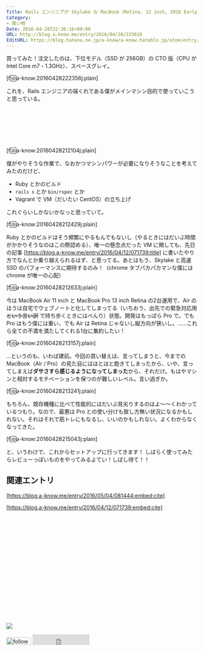 ```yaml
---
Title: Rails エンジニアが Skylake な MacBook（Retina, 12 inch, 2016 Early）をメインマシンにすべく買ってみた
Category:
- 買い物
Date: 2016-04-28T22:36:16+09:00
URL: http://blog.a-know.me/entry/2016/04/28/223616
EditURL: https://blog.hatena.ne.jp/a-know/a-know.hateblo.jp/atom/entry/6653812171393473516
---
```


買ってみた！注文したのは、下位モデル（SSD が 256GB）の CTO 版（CPU が Intel Core m7・1.3GHz）、スペースグレイ。


[f:id:a-know:20160428222356j:plain]



これを、Rails エンジニアの端くれである僕がメインマシン目的で使っていこうと思っている。



<!-- more -->



<script async src="//pagead2.googlesyndication.com/pagead/js/adsbygoogle.js"></script>
<!-- article-top -->
<ins class="adsbygoogle"
     style="display:inline-block;width:728px;height:90px"
     data-ad-client="ca-pub-3463034538369189"
     data-ad-slot="8367620130"></ins>
<script>
(adsbygoogle = window.adsbygoogle || []).push({});
</script>



[f:id:a-know:20160428212104j:plain]



僕がやりそうな作業で、なおかつマシンパワーが必要になりそうなことを考えてみたのだけど、


* Ruby とかのビルド
* `rails s` とか `bin/rspec` とか
* Vagrant で VM（だいたい CentOS）の立ち上げ


これぐらいしかないかなっと思っていて。


[f:id:a-know:20160428212429j:plain]



Ruby とかのビルドはそう頻繁にやるもんでもないし（やるときにはだいぶ時間がかかりそうなのはこの際認める）、唯一の懸念点だった VM に関しても、先日の記事 [https://blog.a-know.me/entry/2016/04/12/071739:title] に書いたやり方でなんとか乗り越えられるはず、と思ってる。あとはもう、Skylake と高速 SSD のパフォーマンスに期待するのみ！（chrome タブパカパカマンな僕には chrome が唯一の心配）


[f:id:a-know:20160428212633j:plain]



今は MacBook Air 11 inch と MacBook Pro 13 inch Retina の2台運用で、Air のほうは自宅でウェブノートと化してしまってる（いちおう、出先での緊急対応用 ~~という言い訳~~ で持ち歩くときにはべんり）状態。開発はもっぱら Pro で。でも Pro はもう僕には重い、でも Air は Retina じゃないし縦方向が狭いし。......これら全ての不満を満たしてくれる1台に集約したい！


[f:id:a-know:20160428213157j:plain]



...というのも、いわば建前。今回の買い替えは、言ってしまうと、今までの MacBook（Air / Pro）の見た目にはほとほと飽きてしまったから、いや、言ってしまえば**ダサさすら感じるようになってしまった**から、それだけ。もはやマシンと相対するモチベーションを保つのが難しいレベル。言い過ぎか。


[f:id:a-know:20160428213241j:plain]



もちろん、既存機種に比べて性能的にはだいぶ見劣りするのはよ〜〜くわかっているつもり。なので、最悪は Pro との使い分けも致し方無い状況になるかもしれない。それはそれで筋トレにもなるし、いいのかもしれない。よくわからなくなってきた。


[f:id:a-know:20160428215043j:plain]



と、いうわけで、これからセットアップに行ってきます！
しばらく使ってみたらレビューっぽいものをやってみるよてい！しばし待て！！


## 関連エントリ

[https://blog.a-know.me/entry/2016/05/04/081444:embed:cite]


[https://blog.a-know.me/entry/2016/04/12/071739:embed:cite]





<div>
<br>
<script async src="//pagead2.googlesyndication.com/pagead/js/adsbygoogle.js"></script>
<!-- article-bottom2 -->
<ins class="adsbygoogle"
     style="display:inline-block;width:300px;height:250px"
     data-ad-client="ca-pub-3463034538369189"
     data-ad-slot="5274552934"></ins>
<script>
(adsbygoogle = window.adsbygoogle || []).push({});
</script>

<a href="http://bit.ly/grass-graph" target='blank' rel="nofollow"><img src="https://cdn-ak.f.st-hatena.com/images/fotolife/a/a-know/20170405/20170405220342.png"></a>
<br>
</div>

<div>
<a href='http://cloud.feedly.com/#subscription%2Ffeed%2Fhttp%3A%2F%2Fblog.a-know.me%2Ffeed'  target='blank'><img id='feedlyFollow' src='http://s3.feedly.com/img/follows/feedly-follow-rectangle-volume-small_2x.png' alt='follow us in feedly' width='65' height='20'></a>



<iframe src="http://blog.hatena.ne.jp/a-know/a-know.hateblo.jp/subscribe/iframe" allowtransparency="true" frameborder="0" scrolling="no" width="150" height="28"></iframe>
</div>
